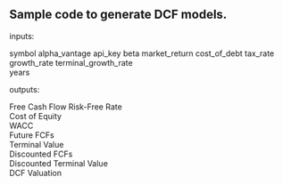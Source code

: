 ## Sample code to generate DCF models.

inputs: 

symbol
alpha_vantage api_key
beta
market_return
cost_of_debt
tax_rate  
growth_rate
terminal_growth_rate  
years  

outputs:

Free Cash Flow 
Risk-Free Rate  
Cost of Equity  
WACC  
Future FCFs  
Terminal Value  
Discounted FCFs  
Discounted Terminal Value  
DCF Valuation
